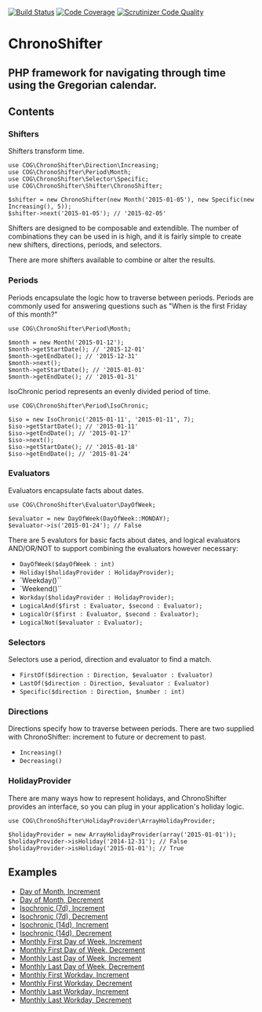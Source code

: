 [![Build Status](https://scrutinizer-ci.com/g/cashongo/chronoShifter/badges/build.png?b=master)](https://scrutinizer-ci.com/g/cashongo/chronoShifter/build-status/master)
[![Code Coverage](https://scrutinizer-ci.com/g/cashongo/chronoShifter/badges/coverage.png?b=master)](https://scrutinizer-ci.com/g/cashongo/chronoShifter/?branch=master)
[![Scrutinizer Code Quality](https://scrutinizer-ci.com/g/cashongo/chronoShifter/badges/quality-score.png?b=master)](https://scrutinizer-ci.com/g/cashongo/chronoShifter/?branch=master)

# ChronoShifter

## PHP framework for navigating through time using the Gregorian calendar.

## Contents

### Shifters

Shifters transform time.

```
use COG\ChronoShifter\Direction\Increasing;
use COG\ChronoShifter\Period\Month;
use COG\ChronoShifter\Selector\Specific;
use COG\ChronoShifter\Shifter\ChronoShifter;

$shifter = new ChronoShifter(new Month('2015-01-05'), new Specific(new Increasing(), 5));
$shifter->next('2015-01-05'); // '2015-02-05'
```

Shifters are designed to be composable and extendible. The number of combinations they can be used in is high, and it
is fairly simple to create new shifters, directions, periods, and selectors.

There are more shifters available to combine or alter the results.

### Periods

Periods encapsulate the logic how to traverse between periods. Periods are commonly used for answering questions such as
"When is the first Friday of this month?"

```
use COG\ChronoShifter\Period\Month;

$month = new Month('2015-01-12');
$month->getStartDate(); // '2015-12-01'
$month->getEndDate(); // '2015-12-31'
$month->next();
$month->getStartDate(); // '2015-01-01'
$month->getEndDate(); // '2015-01-31'
```

IsoChronic period represents an evenly divided period of time.

```
use COG\ChronoShifter\Period\IsoChronic;

$iso = new IsoChronic('2015-01-11', '2015-01-11', 7);
$iso->getStartDate(); // '2015-01-11'
$iso->getEndDate(); // '2015-01-17'
$iso->next();
$iso->getStartDate(); // '2015-01-18'
$iso->getEndDate(); // '2015-01-24'
```

### Evaluators

Evaluators encapsulate facts about dates.

```
use COG\ChronoShifter\Evaluator\DayOfWeek;

$evaluator = new DayOfWeek(DayOfWeek::MONDAY);
$evaluator->is('2015-01-24'); // False
```

There are 5 evalutors for basic facts about dates, and logical evaluators
AND/OR/NOT to support combining the evaluators however necessary:

* `DayOfWeek($dayOfWeek : int)`
* `Holiday($holidayProvider : HolidayProvider);`
* `Weekday()``
* `Weekend()``
* `Workday($holidayProvider : HolidayProvider);`
* `LogicalAnd($first : Evaluator, $second : Evaluator);`
* `LogicalOr($first : Evaluator, $second : Evaluator);`
* `LogicalNot($evaluator : Evaluator);`

### Selectors

Selectors use a period, direction and evaluator to find a match.

* `FirstOf($direction : Direction, $evaluator : Evaluator)`
* `LastOf($direction : Direction, $evaluator : Evaluator)`
* `Specific($direction : Direction, $number : int)`

### Directions

Directions specify how to traverse between periods. There are two supplied with
ChronoShifter: increment to future or decrement to past.

* `Increasing()`
* `Decreasing()`

### HolidayProvider

There are many ways how to represent holidays, and ChronoShifter provides
an interface, so you can plug in your application's holiday logic.

```
use COG\ChronoShifter\HolidayProvider\ArrayHolidayProvider;

$holidayProvider = new ArrayHolidayProvider(array('2015-01-01'));
$holidayProvider->isHoliday('2014-12-31'); // False
$holidayProvider->isHoliday('2015-01-01'); // True
```

## Examples

* [Day of Month, Increment](https://htmlpreview.github.io/?https://github.com/cashongo/chronoShifter/blob/master/examples/DayOfMonthIncrement.html)
* [Day of Month, Decrement](https://htmlpreview.github.io/?https://github.com/cashongo/chronoShifter/blob/master/examples/DayOfMonthDecrement.html)
* [Isochronic (7d), Increment](https://htmlpreview.github.io/?https://github.com/cashongo/chronoShifter/blob/master/examples/IsochronicIncrement-1.html)
* [Isochronic (7d), Decrement](https://htmlpreview.github.io/?https://github.com/cashongo/chronoShifter/blob/master/examples/IsochronicDecrement-1.html)
* [Isochronic (14d), Increment](https://htmlpreview.github.io/?https://github.com/cashongo/chronoShifter/blob/master/examples/IsochronicIncrement-2.html)
* [Isochronic (14d), Decrement](https://htmlpreview.github.io/?https://github.com/cashongo/chronoShifter/blob/master/examples/IsochronicDecrement-2.html)
* [Monthly First Day of Week, Increment](https://htmlpreview.github.io/?https://github.com/cashongo/chronoShifter/blob/master/examples/MonthlyFirstDayOfWeekIncrement.html)
* [Monthly First Day of Week, Decrement](https://htmlpreview.github.io/?https://github.com/cashongo/chronoShifter/blob/master/examples/MonthlyFirstDayOfWeekDecrement.html)
* [Monthly Last Day of Week, Increment](https://htmlpreview.github.io/?https://github.com/cashongo/chronoShifter/blob/master/examples/MonthlyLastDayOfWeekIncrement.html)
* [Monthly Last Day of Week, Decrement](https://htmlpreview.github.io/?https://github.com/cashongo/chronoShifter/blob/master/examples/MonthlyLastDayOfWeekDecrement.html)
* [Monthly First Workday, Increment](https://htmlpreview.github.io/?https://github.com/cashongo/chronoShifter/blob/master/examples/MonthlyFirstWorkdayIncrement.html)
* [Monthly First Workday, Decrement](https://htmlpreview.github.io/?https://github.com/cashongo/chronoShifter/blob/master/examples/MonthlyFirstWorkdayDecrement.html)
* [Monthly Last Workday, Increment](https://htmlpreview.github.io/?https://github.com/cashongo/chronoShifter/blob/master/examples/MonthlyLastWorkdayIncrement.html)
* [Monthly Last Workday, Decrement](https://htmlpreview.github.io/?https://github.com/cashongo/chronoShifter/blob/master/examples/MonthlyLastWorkdayDecrement.html)
